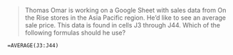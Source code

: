 >Thomas Omar is working on a Google Sheet with sales data from On the Rise stores in the Asia Pacific region. He’d like to see an average sale price. This data is found in cells J3 through J44. Which of the following formulas should he use?
```
=AVERAGE(J3:J44)
```